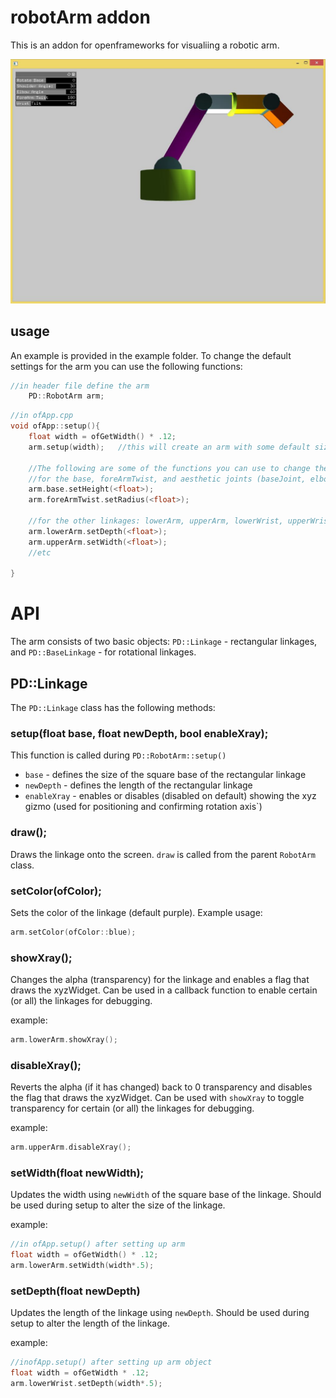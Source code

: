 # robotArm addon
This is an addon for openframeworks for visualiing a robotic arm.


![Demo Arm Usage](./demoUsage.JPG "Demo Arm Usage")

## usage

An example is provided in the example folder. To change the default settings for the arm you can use the following functions:

```c++
//in header file define the arm
	PD::RobotArm arm;
```

```c++
//in ofApp.cpp
void ofApp::setup(){
	float width = ofGetWidth() * .12;
	arm.setup(width);	//this will create an arm with some default sizes

	//The following are some of the functions you can use to change the various dimensions
	//for the base, foreArmTwist, and aesthetic joints (baseJoint, elbowJoint, wristJoint) you can use the following
	arm.base.setHeight(<float>);
	arm.foreArmTwist.setRadius(<float>);

	//for the other linkages: lowerArm, upperArm, lowerWrist, upperWrist
	arm.lowerArm.setDepth(<float>);
	arm.upperArm.setWidth(<float>);
	//etc

}
```

# API

The arm consists of two basic objects: `PD::Linkage` - rectangular linkages, and `PD::BaseLinkage` - for rotational linkages.

## PD::Linkage

The `PD::Linkage` class has the following methods:

### setup(float base, float newDepth, bool enableXray);

This function is called during `PD::RobotArm::setup()`

- `base` <float> - defines the size of the square base of the rectangular linkage
- `newDepth` <float> - defines the length of the rectangular linkage
- `enableXray` <bool> - enables or disables (disabled on default) showing the xyz gizmo (used for positioning and confirming rotation axis`)

### draw();

Draws the linkage onto the screen. `draw` is called from the parent `RobotArm` class.

### setColor(ofColor);

Sets the color of the linkage (default purple). Example usage:

```c++
arm.setColor(ofColor::blue);
```

### showXray();

Changes the alpha (transparency) for the linkage and enables a flag that draws the xyzWidget. Can be used in a callback function to enable certain (or all) the linkages for debugging.

example:

```c++
arm.lowerArm.showXray();
```

### disableXray();

Reverts the alpha (if it has changed) back to 0 transparency and disables the flag that draws the xyzWidget. Can be used with `showXray` to toggle transparency for certain (or all) the linkages for debugging.

example:
```c++
arm.upperArm.disableXray();
```

### setWidth(float newWidth);

Updates the width using `newWidth` of the square base of the linkage. Should be used during setup to alter the size of the linkage.

example:

```c++
//in ofApp.setup() after setting up arm
float width = ofGetWidth() * .12;
arm.lowerArm.setWidth(width*.5);
```

### setDepth(float newDepth)

Updates the length of the linkage using `newDepth`. Should be used during setup to alter the length of the linkage.

example:

```c++
//inofApp.setup() after setting up arm object
float width = ofGetWidth * .12;
arm.lowerWrist.setDepth(width*.5);
```




